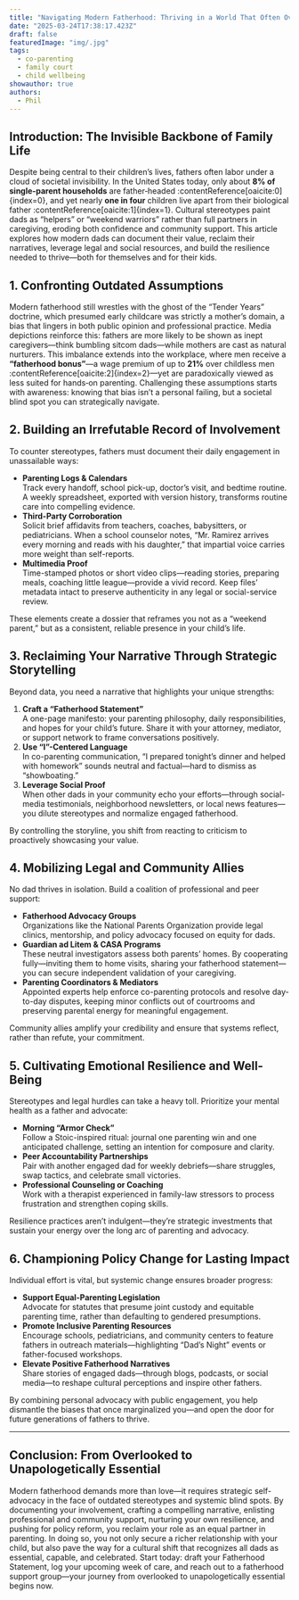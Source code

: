 ```yaml
---
title: "Navigating Modern Fatherhood: Thriving in a World That Often Overlooks Dads"
date: "2025-03-24T17:38:17.423Z"
draft: false
featuredImage: "img/.jpg"
tags:
  - co-parenting
  - family court
  - child wellbeing
showauthor: true
authors:
  - Phil
---
```



## Introduction: The Invisible Backbone of Family Life

Despite being central to their children’s lives, fathers often labor under a cloud of societal invisibility. In the United States today, only about **8% of single‐parent households** are father‐headed :contentReference[oaicite:0]{index=0}, and yet nearly **one in four** children live apart from their biological father :contentReference[oaicite:1]{index=1}. Cultural stereotypes paint dads as “helpers” or “weekend warriors” rather than full partners in caregiving, eroding both confidence and community support. This article explores how modern dads can document their value, reclaim their narratives, leverage legal and social resources, and build the resilience needed to thrive—both for themselves and for their kids.

## 1. Confronting Outdated Assumptions

Modern fatherhood still wrestles with the ghost of the “Tender Years” doctrine, which presumed early childcare was strictly a mother’s domain, a bias that lingers in both public opinion and professional practice. Media depictions reinforce this: fathers are more likely to be shown as inept caregivers—think bumbling sitcom dads—while mothers are cast as natural nurturers. This imbalance extends into the workplace, where men receive a **“fatherhood bonus”**—a wage premium of up to **21%** over childless men :contentReference[oaicite:2]{index=2}—yet are paradoxically viewed as less suited for hands‐on parenting. Challenging these assumptions starts with awareness: knowing that bias isn’t a personal failing, but a societal blind spot you can strategically navigate.

## 2. Building an Irrefutable Record of Involvement

To counter stereotypes, fathers must document their daily engagement in unassailable ways:

- **Parenting Logs & Calendars**  
  Track every handoff, school pick-up, doctor’s visit, and bedtime routine. A weekly spreadsheet, exported with version history, transforms routine care into compelling evidence.  
- **Third-Party Corroboration**  
  Solicit brief affidavits from teachers, coaches, babysitters, or pediatricians. When a school counselor notes, “Mr. Ramirez arrives every morning and reads with his daughter,” that impartial voice carries more weight than self-reports.  
- **Multimedia Proof**  
  Time-stamped photos or short video clips—reading stories, preparing meals, coaching little league—provide a vivid record. Keep files’ metadata intact to preserve authenticity in any legal or social-service review.

These elements create a dossier that reframes you not as a “weekend parent,” but as a consistent, reliable presence in your child’s life.

## 3. Reclaiming Your Narrative Through Strategic Storytelling

Beyond data, you need a narrative that highlights your unique strengths:

1. **Craft a “Fatherhood Statement”**  
   A one-page manifesto: your parenting philosophy, daily responsibilities, and hopes for your child’s future. Share it with your attorney, mediator, or support network to frame conversations positively.  
2. **Use “I”-Centered Language**  
   In co-parenting communication, “I prepared tonight’s dinner and helped with homework” sounds neutral and factual—hard to dismiss as “showboating.”  
3. **Leverage Social Proof**  
   When other dads in your community echo your efforts—through social-media testimonials, neighborhood newsletters, or local news features—you dilute stereotypes and normalize engaged fatherhood.

By controlling the storyline, you shift from reacting to criticism to proactively showcasing your value.

## 4. Mobilizing Legal and Community Allies

No dad thrives in isolation. Build a coalition of professional and peer support:

- **Fatherhood Advocacy Groups**  
  Organizations like the National Parents Organization provide legal clinics, mentorship, and policy advocacy focused on equity for dads.  
- **Guardian ad Litem & CASA Programs**  
  These neutral investigators assess both parents’ homes. By cooperating fully—inviting them to home visits, sharing your fatherhood statement—you can secure independent validation of your caregiving.  
- **Parenting Coordinators & Mediators**  
  Appointed experts help enforce co-parenting protocols and resolve day-to-day disputes, keeping minor conflicts out of courtrooms and preserving parental energy for meaningful engagement.

Community allies amplify your credibility and ensure that systems reflect, rather than refute, your commitment.

## 5. Cultivating Emotional Resilience and Well-Being

Stereotypes and legal hurdles can take a heavy toll. Prioritize your mental health as a father and advocate:

- **Morning “Armor Check”**  
  Follow a Stoic-inspired ritual: journal one parenting win and one anticipated challenge, setting an intention for composure and clarity.  
- **Peer Accountability Partnerships**  
  Pair with another engaged dad for weekly debriefs—share struggles, swap tactics, and celebrate small victories.  
- **Professional Counseling or Coaching**  
  Work with a therapist experienced in family-law stressors to process frustration and strengthen coping skills.  

Resilience practices aren’t indulgent—they’re strategic investments that sustain your energy over the long arc of parenting and advocacy.

## 6. Championing Policy Change for Lasting Impact

Individual effort is vital, but systemic change ensures broader progress:

- **Support Equal-Parenting Legislation**  
  Advocate for statutes that presume joint custody and equitable parenting time, rather than defaulting to gendered presumptions.  
- **Promote Inclusive Parenting Resources**  
  Encourage schools, pediatricians, and community centers to feature fathers in outreach materials—highlighting “Dad’s Night” events or father-focused workshops.  
- **Elevate Positive Fatherhood Narratives**  
  Share stories of engaged dads—through blogs, podcasts, or social media—to reshape cultural perceptions and inspire other fathers.

By combining personal advocacy with public engagement, you help dismantle the biases that once marginalized you—and open the door for future generations of fathers to thrive.

---

## Conclusion: From Overlooked to Unapologetically Essential

Modern fatherhood demands more than love—it requires strategic self-advocacy in the face of outdated stereotypes and systemic blind spots. By documenting your involvement, crafting a compelling narrative, enlisting professional and community support, nurturing your own resilience, and pushing for policy reform, you reclaim your role as an equal partner in parenting. In doing so, you not only secure a richer relationship with your child, but also pave the way for a cultural shift that recognizes all dads as essential, capable, and celebrated. Start today: draft your Fatherhood Statement, log your upcoming week of care, and reach out to a fatherhood support group—your journey from overlooked to unapologetically essential begins now.  
